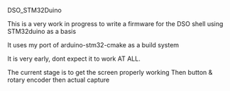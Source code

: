 DSO_STM32Duino

This is a very work in progress to write a firmware for the DSO shell using STM32duino as a basis

It uses my port of arduino-stm32-cmake as a build system

It is very early, dont expect it to work AT ALL.

The current stage is to get the screen properly working
Then button & rotary encoder
then actual capture
